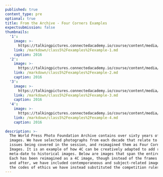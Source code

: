 ```yaml
---
published: true
content_type: pre
optional: true
title: From the Archive - Four Corners Examples
expectsubmission: false
thumbnails:
  '1':
    image: >-
      https://talkingpictures.connectedacademy.io/course/content/media/small/week5-example1.jpg
    link: /markdown/class5%2Fexamples%2Fexample-1.md
    caption: 2016
  '2':
    image: >-
      https://talkingpictures.connectedacademy.io/course/content/media/small/week5-example2.jpg
    link: /markdown/class5%2Fexamples%2Fexample-2.md
    caption: 2016
  '3':
    image: >-
      https://talkingpictures.connectedacademy.io/course/content/media/small/week5-example3.jpg
    link: /markdown/class5%2Fexamples%2Fexample-3.md
    caption: 2016
  '4':
    image: >-
      https://talkingpictures.connectedacademy.io/course/content/media/small/week5-example4.jpg
    link: /markdown/class5%2Fexamples%2Fexample-4.md
    caption: 2016
  
description: >-
  The World Press Photo Foundation Archive contains over sixty years of iconic
  images. We have selected photographs from each decade that relate to the
  issues being covered in the session, and reimagined them as Four Corners
  Images. It is an example of how 4C can be creatively adapted to add rich
  meta-date to historical images. Below are images that span the entire archive.
  Each has been reimagined as a 4C image, though instead of the frames before
  and after, we have included contemporaneous and subject-related images. For
  the codes of ethics we have instead substituted the competition rules
---
```

